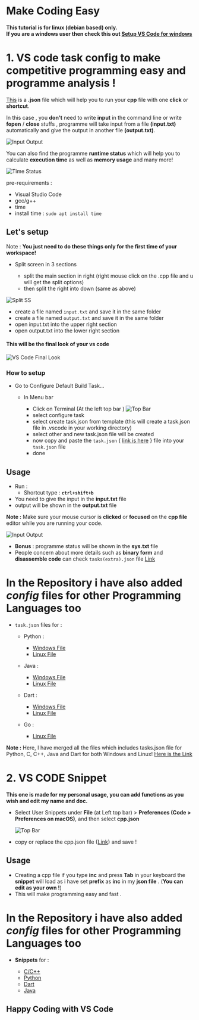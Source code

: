 # Make Coding Easy

**This tutorial is for linux (debian based) only. <br>
If you are a windows user then check this out [Setup VS Code for windows](windows.md)**

# 1. **VS code task config** to make **competitive programming** easy and **programme analysis** ! <br>

[This](/Config-Files/C&C++/Linux/tasks.json) is a **.json** file which will help you to run your **cpp** file with one **click** or **shortcut**.

In this case , you **don't** need to write **input** in the command line or write **fopen** / **close** stuffs , programme will take input from a file **(input.txt)** automatically and give the output in another file **(output.txt)**.

![Input Output](images/input&output.png)

You can also find the programme **runtime status** which will help you to calculate **execution time** as well as **memory usage** and many more! 

![Time Status](images/time_status.png)

pre-requirements :

- Visual Studio Code
- gcc/g++
- time
- install time : `sudo apt install time`

## Let's setup

Note : **You just need to do these things only for the first time of your workspace!**

- Split screen in 3 sections

  - split the main section in right (right mouse click on the .cpp file and u will get the split options)
  - then split the right into down (same as above)

![Split SS](/images/split%20options.png)

- create a file named `input.txt` and save it in the same folder
- create a file named `output.txt` and save it in the same folder
- open input.txt into the upper right section
- open output.txt into the lower right section

#### This will be the final look of your vs code

![VS Code Final Look](/images/final%20look%20%20vs%20code.png)

### How to setup

- Go to Configure Default Build Task...

  - In Menu bar

    - Click on Terminal (At the left top bar ) ![Top Bar](/images/top_bar.png)
    - select configure task
    - select create task.json from template (this will create a task.json file in .vscode in your working directory)
    - select other and new task.json file will be created
    - now copy and paste the `task.json` { [link is here](/Config-Files/C&C++/Linux/tasks.json) } file into your `task.json` file
    - done

## Usage

- Run :
  - Shortcut type : **`ctrl+shift+b`**
- You need to give the input in the **input.txt** file
- output will be shown in the **output.txt** file

**Note :** Make sure your mouse cursor is **clicked** or **focused** on the **cpp file** editor while you are running your code.

![Input Output](images/input&output.png)

- **Bonus** : programme status will be shown in the **sys.txt** file
- People concern about more details such as **binary form** and **disassemble code** can check `tasks(extra).json` file [Link](</Config-Files/C&C++/Linux/tasks(extra).json>)

# In the Repository i have also added *config* files for other Programming Languages too

- `task.json` files for :

  - Python :

    - [Windows File](Config-Files/Python/Windows/tasks.json)
    - [Linux File](Config-Files/Python/Linux/tasks.json)

  - Java :

    - [Windows File](Config-Files/Java/Windows/tasks.json)
    - [Linux File](Config-Files/Java/Linux/tasks.json)

  - Dart :

    - [Windows File](Config-Files/Dart/Windows/tasks.json)
    - [Linux File](Config-Files/Dart/Linux/tasks.json)

  - Go :
    
    - [Linux File](Config-Files/go/Linux/tasks.json)

**Note :** Here, I have merged all the files which includes tasks.json file for Python, C, C++, Java and Dart for both Windows and Linux! [Here is the Link](/Config-Files/all-in-one/tasks.json)

# 2. VS CODE Snippet

**This one is made for my personal usage, you can add functions as you wish and edit my name and doc.**

- Select User Snippets under **File** (at Left top bar) > **Preferences (Code > Preferences on macOS)**, and then select **cpp.json**
  
  ![Top Bar](/images/top_bar.png)
  
- copy or replace the cpp.json file {[Link](/Snippets/cpp.json)} and save !

## Usage

- Creating a cpp file if you type **inc** and press **Tab** in your keyboard the **snippet** will load as i have set **prefix** as **inc** in my **json file** . (**You can edit as your own !**)
- This will make programming easy and fast .

# In the Repository i have also added *config* files for other Programming Languages too

- **Snippets** for :

  - [C/C++](/Snippets/cpp.json)
  - [Python](/Snippets/python.json)
  - [Dart](/Snippets/dart.json)
  - [Java](/Snippets/java.json)

## Happy Coding with VS Code
